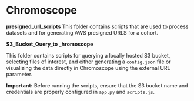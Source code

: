 # Chromoscope

**presigned_url_scripts**
This folder contains scripts that are used to process datasets and for generating AWS presigned URLS for a cohort.


**S3_Bucket_Query_to _hromoscope**

This folder contains scripts for querying a locally hosted S3 bucket, selecting files of interest, and either generating a `config.json` file or visualizing the data directly in Chromoscope using the external URL parameter.

**Important:** Before running the scripts, ensure that the S3 bucket name and credentials are properly configured in `app.py` and `scripts.js`.
